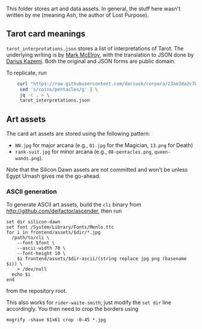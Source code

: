 This folder stores art and data assets. In general, the stuff here wasn't
written by me (meaning Ash, the author of Lost Purpose).

## Tarot card meanings

`tarot_interpretations.json` stores a list of interpretations of Tarot. The
underlying writing is by [Mark
McElroy](http://www.madebymark.com/2014/07/06/my-latest-book-belongs-to-you/),
with the translation to JSON done by [Darius
Kazemi](https://github.com/dariusk/corpora). Both the original and JSON forms
are public domain.

To replicate, run

```sh
    curl "https://raw.githubusercontent.com/dariusk/corpora/23ae2da2c70db54420bc86994e6702a2d6a60c1a/data/divination/tarot_interpretations.json" | \
     sed 's/coins/pentacles/g' | \
     jq -c . > \
     tarot_interpretations.json
```

## Art assets

The card art assets are stored using the following pattern:

- `NN.jpg` for major arcana (e.g., `01.jpg` for the Magician, `13.png` for Death)
- `rank-suit.jpg` for minor arcana (e.g., `08-pentacles.png`, `queen-wands.png`).

Note that the Silicon Dawn assets are not committed and won't be unless Egypt
Urnash gives me the go-ahead.

### ASCII generation

To generate ASCII art assets, build the `cli` binary from
http://github.com/deifactor/ascender, then run

```fish
set dir silicon-dawn
set font /System/Library/Fonts/Menlo.ttc
for i in frontend/assets/$dir/*.jpg
  /path/to/cli \
    --font $font \
    --ascii-width 70 \
    --font-height 10 \
    $i frontend/assets/$dir-ascii/(string replace jpg png (basename $i)) \
    > /dev/null
  echo $i
end
```

from the repository root.

This also works for `rider-waite-smith`; just modify the `set dir` line
accordingly. You then need to crop the borders using

    mogrify -shave 61x61 crop -0-45 *.jpg

